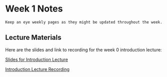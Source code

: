 Week 1 Notes
============================

```{note}
Keep an eye weekly pages as they might be updated throughout the week.
```

## Lecture Materials

Here are the slides and link to recording for the week 0 introduction lecture:


<a href="../resources/9_22_22-introduction_history.pdf" >Slides for Introduction Lecture</a>


[Introduction Lecture Recording](https://uci.yuja.com/V/Video?v=6026416&node=26914404&a=89006746&autoplay=1)

